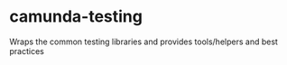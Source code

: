 # camunda-testing

Wraps the common testing libraries and provides tools/helpers and best practices
